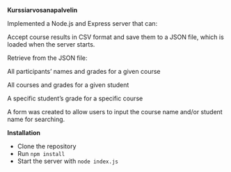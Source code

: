 **Kurssiarvosanapalvelin**

Implemented a Node.js and Express server that can:

Accept course results in CSV format and save them to a JSON file, which is loaded when the server starts.

Retrieve from the JSON file:

All participants’ names and grades for a given course

All courses and grades for a given student

A specific student’s grade for a specific course

A form was created to allow users to input the course name and/or student name for searching.

**Installation**
- Clone the repository
- Run `npm install`
- Start the server with `node index.js`
  
